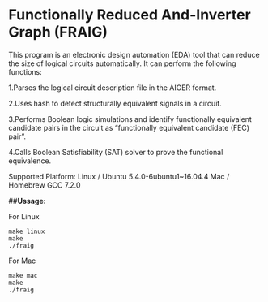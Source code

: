 Functionally Reduced And-Inverter Graph (FRAIG)
===
This program is an electronic design automation (EDA) tool that can reduce the size of logical circuits automatically. It can perform the following functions:

1.Parses the logical circuit description file in the AIGER format.

2.Uses hash to detect structurally equivalent signals in a circuit.

3.Performs Boolean logic simulations and identify functionally equivalent candidate pairs in the circuit as “functionally equivalent candidate (FEC) pair”.

4.Calls Boolean Satisfiability (SAT) solver to prove the functional equivalence.


Supported Platform:
  Linux / Ubuntu 5.4.0-6ubuntu1~16.04.4
  Mac / Homebrew GCC 7.2.0
  
##**Ussage:**

  For Linux
  ```
  make linux
  make
  ./fraig
  ```
  For Mac
  ```
  make mac
  make
  ./fraig
  ```
  
